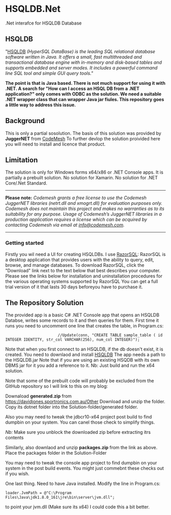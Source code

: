 # HSQLDB.Net
.Net interafce for HSQLDB Database

## HSQLDB
"[HSQLDB](http://www.hsqldb.org/) _(HyperSQL DataBase) is the leading SQL relational database software written in Java. It offers a small, fast multithreaded and transactional database engine with in-memory and disk-based tables and supports embedded and server modes. It includes a powerful command line SQL tool and simple GUI query tools."_

**The point is that is Java based. There is not much support for using it with .NET. 
A search for "How can I access an HSQL DB from a .NET application?" only comes with ODBC as the solution. We need a suitable .NET wrapper class that can wrapper Java jar fiules.
This repository goes a little way to address this issue.**

## Background
This is only a partial sosolution. The basis of this solution was provided by **JuggerNET** from [CodeMesh](http://codemesh.com/) To further devlop the solution proivided here you will need to install and licence that product. 

## Limitation
The solution is only for Windows forms x64/x86 or .NET Console apps. It is partially a prebuilt solution.
No solution for Xamarin. No solution for .NET Core/.Net Standard.

<hr>
<b>Please note:</b> <i>Codemesh grants a free license to use the Codemesh JuggerNET libraries (netrt.dll and xmogrt.dll) for evaluation purposes only. Codemesh does not maintain this project and makes no warranties as to its suitability for any purpose. Usage of Codemesh’s JuggerNET libraries in a production application requires a license which can be acquired by contacting Codemesh via email at <a href="mailto:info@codemesh.com">info@codemesh.com</a>.  </i>
<hr>

### Getting started
Firstly you wil need a UI for creating HSQLDBs. I use [RazorSQL](https://www.razorsql.com/index.html):
RazorSQL is a desktop application that provides users with the ability to query, edit, browse, and manage databases. To download RazorSQL, click the "Download" link next to the text below that best describes your computer. Please see the links below for installation and uninstallation procedures for the various operating systems supported by RazorSQL
You can get a full trial version of it that lasts 30 days beforeyou have to purchase it.



## The Repository Solution
The provided app is a basic C# .NET Console app that opens an HSQLDB Databse, writes some records to it and then queries for them. First time it runs you need to uncomment one line that creates the table, in Program.cs: 
```
                       //Update(conn, "CREATE TABLE sample_table ( id INTEGER IDENTITY, str_col VARCHAR(256), num_col INTEGER)");
```
Note that when you first connect to an HSQLDB, if the db doesn't exist, it is created. You need to downlaod and install [HSQLDB](http://www.hsqldb.org/) The app needs a path to the HSQLDB.jar  Note that if you are using an existing HSQDB with its own DBMS jar for it you add a reference to it. Nb: Just build and run the x64 solution.

Note that some of the prebuilt code will probably be excluded from the GitHub repository so I will link to this on my blog:

Downaload **generated.zip** from https://davidjones.sportronics.com.au/Other
Download and unzip the folder.
Copy its dotnet folder into the Solution-folder/generated folder. 

Also you may need to tweak the jdbcr10-x64 project post build to find dumpbin on your system.
You can canel those check to simplify things.

_Nb:_ Make sure you unblock the downloaded zip before extracting itrs contents

Similarly, also downlaod and unzip **packages.zip** from the link as above.
Place the packages folder in the Solution-Folder

You may need to tweak the console app project to find dumpbin on your system in the post build events.
You might just commebnt these checks out if you wish.

One last thing. Need to have Java installed. Modify the line in Program.cs:
```
loader.JvmPath = @"C:\Program Files\Java\jdk1.8.0_161\jre\bin\server\jvm.dll";
```
to point your jvm.dll (Make sure its x64) I could code this a bit better.

